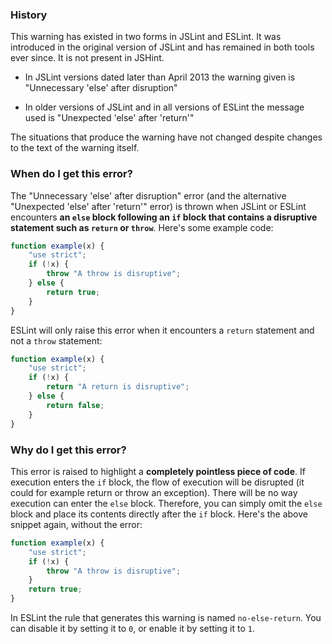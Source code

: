 <!---
{
    "titles": [
        "Unnecessary 'else' after disruption",
        "Unexpected 'else' after 'return'"
    ],
    "slugs": [
        "unexpected-else-after-return",
        "unnecessary-else-after-disruption"
    ],
    "linters": [
        "jslint",
        "eslint"
    ],
    "author": "jallardice"
}
-->

### History

This warning has existed in two forms in JSLint and ESLint. It was
introduced in the original version of JSLint and has remained in both tools
ever since. It is not present in JSHint.

 - In JSLint versions dated later than April 2013 the warning given is
   "Unnecessary 'else' after disruption"

 - In older versions of JSLint and in all versions of ESLint the message used is
   "Unexpected 'else' after 'return'"

The situations that produce the warning have not changed despite changes to the
text of the warning itself.

### When do I get this error?

The "Unnecessary 'else' after disruption" error (and the alternative "Unexpected
'else' after 'return'" error) is thrown when JSLint or ESLint encounters **an
`else` block following an `if` block that contains a disruptive statement such
as `return` or `throw`**. Here's some example code:

<!---
{
    "linter": "jslint"
}
-->
```javascript
function example(x) {
    "use strict";
    if (!x) {
        throw "A throw is disruptive";
    } else {
        return true;
    }
}
```

ESLint will only raise this error when it encounters a `return` statement and
not a `throw` statement:

<!---
{
    "linter": "eslint"
}
-->
```javascript
function example(x) {
    "use strict";
    if (!x) {
        return "A return is disruptive";
    } else {
        return false;
    }
}
```

### Why do I get this error?

This error is raised to highlight a **completely pointless piece of code**. If
execution enters the `if` block, the flow of execution will be disrupted (it
could for example return or throw an exception). There will be no way execution
can enter the `else` block. Therefore, you can simply omit the `else` block and
place its contents directly after the `if` block. Here's the above snippet
again, without the error:

<!---
{
    "linter": "jslint"
}
-->
```javascript
function example(x) {
    "use strict";
    if (!x) {
        throw "A throw is disruptive";
    }
    return true;
}
```

In ESLint the rule that generates this warning is named `no-else-return`. You
can disable it by setting it to `0`, or enable it by setting it to `1`.

[iife]: http://benalman.com/news/2010/11/immediately-invoked-function-expression
[jshintopts]: http://jshint.com/docs/#options
